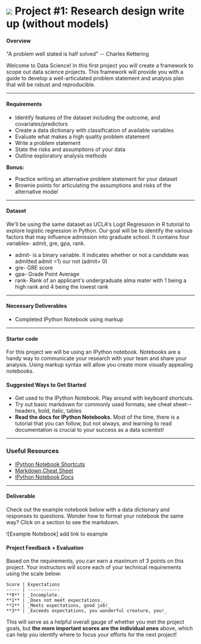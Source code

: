 # ![](https://ga-dash.s3.amazonaws.com/production/assets/logo-9f88ae6c9c3871690e33280fcf557f33.png) Project #1: Research design write up (without models)

#### Overview
"A problem well stated is half solved" -- Charles Kettering

Welcome to Data Science! In this first project you will create a framework to scope out data science projects. This framework will provide you with a guide to develop a well-articulated problem statement and analysis plan that will be robust and reproducible.

---

#### Requirements
- Identify features of the dataset including the outcome, and covariates/predictors
- Create a data dictionary with classification of available variables
- Evaluate what makes a high quality problem statement
- Write a problem statement
- State the risks and assumptions of your data
- Outline exploratory analysis methods


**Bonus:**
- Practice writing an alternative problem statement for your dataset
- Brownie points for articulating the assumptions and risks of the alternative model

---
#### Dataset  
We'll be using the same dataset as UCLA's Logit Regression in R tutorial to explore logistic regression in Python. Our goal will be to identify the various factors that may influence admission into graduate school. It contains four variables- admit, gre, gpa, rank.

- admit- is a binary variable. It indicates whether or not a candidate was admitted admit =1) our not (admit= 0)
- gre- GRE score
- gpa- Grade Point Average
- rank- Rank of an applicant's undergraduate alma mater with 1 being a high rank and 4 being the lowest rank

---

#### Necessary Deliverables
- Completed IPython Notebook using markup

---

#### Starter code
For this project we will be using an IPython notebook. Notebooks are a handy way to communicate your research with your team and share your analysis. Using markup syntax will allow you create more visually appealing notebooks.

#### Suggested Ways to Get Started
- Get used to the IPython Notebook. Play around with keyboard shortcuts.
- Try out basic markdown for commonly used formats; see cheat sheet-- headers, bold, italic, tables
- **Read the docs for IPython Notebooks.** Most of the time, there is a tutorial that you can follow, but not always, and learning to read documentation is crucial to your success as a data scientist!

---

### Useful Resources
- [IPython Notebook Shortcuts](https://ipython.org/ipython-doc/1/interactive/notebook.html#keyboard-shortcuts)
- [Markdown Cheat Sheet](https://github.com/adam-p/markdown-here/wiki/Markdown-Cheatsheet)
- [IPython Notebook Docs](http://ipython.readthedocs.org/en/stable/)

---

#### Deliverable
Check out the example notebook below with a data dictionary and responses to questions. Wonder how to format your notebook the same way? Click on a section to see the markdown.

![Example Notebook] add link to example

#### Project Feedback + Evaluation
Based on the requirements, you can earn a maximum of 3 points on this project. Your instructors will score each of your technical requirements using the scale below:

    Score | Expectations
    ----- | ------------
    **0** | _Incomplete._
    **1** | _Does not meet expectations._
    **2** | _Meets expectations, good job!_
    **3** | _Exceeds expectations, you wonderful creature, you!_

 This will serve as a helpful overall gauge of whether you met the project goals, but __the more important scores are the individual ones__ above, which can help you identify where to focus your efforts for the next project!
